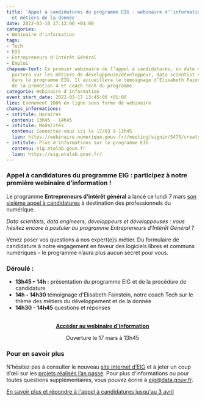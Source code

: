 ```yaml
---
title: 'Appel à candidatures du programme EIG - webinaire d''information : développement
  et métiers de la donnée'
date: 2022-03-10 17:13:00 +01:00
categories:
- Webinaire d'information
tags:
- Tech
- EIG
- Entrepreneurs d'Intérêt Général
- Emploi
chapeau-text: Ce premier webinaire de l’appel à candidatures, en date du 17 mars,
  portera sur les métiers de développeuse/développeur, data scientist et data engineer
  dans le programme EIG. Il accueillera le témoignage d’Elisabeth Fainstein, développeuse
  de la promotion 4 et coach Tech du programme.
categorie: Webinaire d'information
event_start_date: 2022-03-17 13:45:00 +01:00
lieu: Evénement 100% en ligne sous forme de webinaire
champs_informations:
- intitule: Horaires
  contenu: 13h45 - 14h45
- intitule: Modalités
  contenu: Connectez-vous ici le 17/03 à 13h45
  lien: https://webinaire.numerique.gouv.fr//meeting/signin/5475/creator/1253/hash/018fcbe9305dfc8b6b411243a1f808fc816ede1e
- intitule: Plus d'informations sur le programme EIG
  contenu: eig.etalab.gouv.fr
  lien: https://eig.etalab.gouv.fr/
---
```


### Appel à candidatures du programme EIG : participez à notre première webinaire d’information !

Le programme **Entrepreneurs d’intérêt général** a lancé ce lundi 7 mars [son sixième appel à candidatures](https://www.etalab.gouv.fr/letat-recherche-des-profils-du-numerique-rejoignez-les-entrepreneurs-dinteret-general/) à destination des professionnels du numérique.

*Data scientists, data engineers, développeurs et développeuses : vous hésitez encore à postuler au programme Entrepreneurs d'Intérêt Général ?*

Venez poser vos questions à nos expert(e)s métier. Du formulaire de candidature à notre engagement en faveur des logiciels libres et communs numériques – le programme n’aura plus aucun secret pour vous.

### Déroulé :
* **13h45 – 14h :** présentation du programme EIG et de la procédure de candidature 
* **14h - 14h30** témoignage d'Elisabeth Fainstein, notre coach Tech sur le thème des métiers du développement et de la donnée
* **14h30 - 14h45** questions et réponses

<br>
<div align="center"><a href="https://webinaire.numerique.gouv.fr//meeting/signin/5475/creator/1253/hash/018fcbe9305dfc8b6b411243a1f808fc816ede1e" class="button"><b>Accéder au webinaire d'information</b></a><p class="ouverture">Ouverture le 17 mars à 13h45</p></div>

<div class="encadre noir"> <h3>Pour en savoir plus</h3> <p>N’hésitez pas à consulter le nouveau <a href="https://eig.etalab.gouv.fr/">site internet d’EIG</a> et à jeter un coup d’œil sur les <a href="https://www.dailymotion.com/playlist/x75m45">projets réalisés l’an passé</a>. Pour plus d'informations ou pour toutes questions supplémentaires, vous pouvez écrire à 
<a href="mailto:eig@data.gouv.fr ">eig@data.gouv.fr</a>.</p> </div>

<div class="lien-important"><p><a href="https://eig.etalab.gouv.fr/participer/candidats/">En savoir plus et répondre à l'appel à candidatures jusqu'au 3 avril</a></p></div>